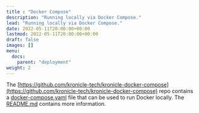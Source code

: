 ```yaml
---
title : "Docker Compose"
description: "Running locally via Docker Compose."
lead: "Running locally via Docker Compose."
date: 2022-05-11T20:00:00+00:00
lastmod: 2022-05-11T20:00:00+00:00
draft: false
images: []
menu:
  docs:
    parent: "deployment"
weight: 2
---
```



The
[https://github.com/kronicle-tech/kronicle-docker-compose](https://github.com/kronicle-tech/kronicle-docker-compose)
repo contains a
[docker-compose.yaml](https://github.com/kronicle-tech/kronicle-docker-compose/blob/main/docker-compose.yaml) file
that can be used to run Docker locally.  The
[README.md](https://github.com/kronicle-tech/kronicle-docker-compose/blob/main/README.md) contains more information.

